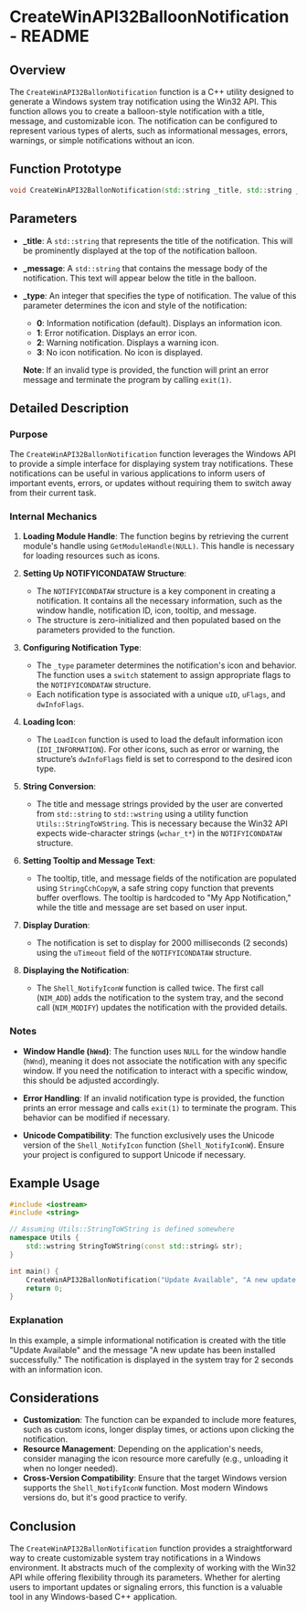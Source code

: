# CreateWinAPI32BalloonNotification - README

## Overview

The `CreateWinAPI32BallonNotification` function is a C++ utility designed to generate a Windows system tray notification using the Win32 API. This function allows you to create a balloon-style notification with a title, message, and customizable icon. The notification can be configured to represent various types of alerts, such as informational messages, errors, warnings, or simple notifications without an icon.

## Function Prototype

```cpp
void CreateWinAPI32BallonNotification(std::string _title, std::string _message, int _type = 0);
```

## Parameters

- **_title**: A `std::string` that represents the title of the notification. This will be prominently displayed at the top of the notification balloon.

- **_message**: A `std::string` that contains the message body of the notification. This text will appear below the title in the balloon.

- **_type**: An integer that specifies the type of notification. The value of this parameter determines the icon and style of the notification:
  - **0**: Information notification (default). Displays an information icon.
  - **1**: Error notification. Displays an error icon.
  - **2**: Warning notification. Displays a warning icon.
  - **3**: No icon notification. No icon is displayed.

  **Note**: If an invalid type is provided, the function will print an error message and terminate the program by calling `exit(1)`.

## Detailed Description

### Purpose

The `CreateWinAPI32BallonNotification` function leverages the Windows API to provide a simple interface for displaying system tray notifications. These notifications can be useful in various applications to inform users of important events, errors, or updates without requiring them to switch away from their current task.

### Internal Mechanics

1. **Loading Module Handle**: The function begins by retrieving the current module's handle using `GetModuleHandle(NULL)`. This handle is necessary for loading resources such as icons.

2. **Setting Up NOTIFYICONDATAW Structure**:
    - The `NOTIFYICONDATAW` structure is a key component in creating a notification. It contains all the necessary information, such as the window handle, notification ID, icon, tooltip, and message.
    - The structure is zero-initialized and then populated based on the parameters provided to the function.

3. **Configuring Notification Type**:
    - The `_type` parameter determines the notification's icon and behavior. The function uses a `switch` statement to assign appropriate flags to the `NOTIFYICONDATAW` structure.
    - Each notification type is associated with a unique `uID`, `uFlags`, and `dwInfoFlags`.

4. **Loading Icon**:
    - The `LoadIcon` function is used to load the default information icon (`IDI_INFORMATION`). For other icons, such as error or warning, the structure’s `dwInfoFlags` field is set to correspond to the desired icon type.

5. **String Conversion**:
    - The title and message strings provided by the user are converted from `std::string` to `std::wstring` using a utility function `Utils::StringToWString`. This is necessary because the Win32 API expects wide-character strings (`wchar_t*`) in the `NOTIFYICONDATAW` structure.

6. **Setting Tooltip and Message Text**:
    - The tooltip, title, and message fields of the notification are populated using `StringCchCopyW`, a safe string copy function that prevents buffer overflows. The tooltip is hardcoded to "My App Notification," while the title and message are set based on user input.

7. **Display Duration**:
    - The notification is set to display for 2000 milliseconds (2 seconds) using the `uTimeout` field of the `NOTIFYICONDATAW` structure.

8. **Displaying the Notification**:
    - The `Shell_NotifyIconW` function is called twice. The first call (`NIM_ADD`) adds the notification to the system tray, and the second call (`NIM_MODIFY`) updates the notification with the provided details.

### Notes

- **Window Handle (`hWnd`)**: The function uses `NULL` for the window handle (`hWnd`), meaning it does not associate the notification with any specific window. If you need the notification to interact with a specific window, this should be adjusted accordingly.

- **Error Handling**: If an invalid notification type is provided, the function prints an error message and calls `exit(1)` to terminate the program. This behavior can be modified if necessary.

- **Unicode Compatibility**: The function exclusively uses the Unicode version of the `Shell_NotifyIcon` function (`Shell_NotifyIconW`). Ensure your project is configured to support Unicode if necessary.

## Example Usage

```cpp
#include <iostream>
#include <string>

// Assuming Utils::StringToWString is defined somewhere
namespace Utils {
    std::wstring StringToWString(const std::string& str);
}

int main() {
    CreateWinAPI32BallonNotification("Update Available", "A new update has been installed successfully.", 0);
    return 0;
}
```

### Explanation

In this example, a simple informational notification is created with the title "Update Available" and the message "A new update has been installed successfully." The notification is displayed in the system tray for 2 seconds with an information icon.

## Considerations

- **Customization**: The function can be expanded to include more features, such as custom icons, longer display times, or actions upon clicking the notification.
- **Resource Management**: Depending on the application's needs, consider managing the icon resource more carefully (e.g., unloading it when no longer needed).
- **Cross-Version Compatibility**: Ensure that the target Windows version supports the `Shell_NotifyIconW` function. Most modern Windows versions do, but it's good practice to verify.

## Conclusion

The `CreateWinAPI32BallonNotification` function provides a straightforward way to create customizable system tray notifications in a Windows environment. It abstracts much of the complexity of working with the Win32 API while offering flexibility through its parameters. Whether for alerting users to important updates or signaling errors, this function is a valuable tool in any Windows-based C++ application.
